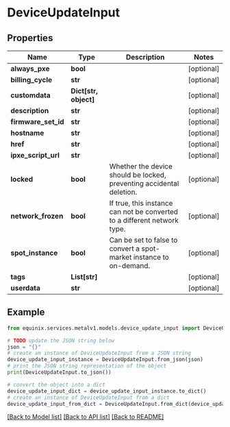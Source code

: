 # DeviceUpdateInput


## Properties

Name | Type | Description | Notes
------------ | ------------- | ------------- | -------------
**always_pxe** | **bool** |  | [optional] 
**billing_cycle** | **str** |  | [optional] 
**customdata** | **Dict[str, object]** |  | [optional] 
**description** | **str** |  | [optional] 
**firmware_set_id** | **str** |  | [optional] 
**hostname** | **str** |  | [optional] 
**href** | **str** |  | [optional] 
**ipxe_script_url** | **str** |  | [optional] 
**locked** | **bool** | Whether the device should be locked, preventing accidental deletion. | [optional] 
**network_frozen** | **bool** | If true, this instance can not be converted to a different network type. | [optional] 
**spot_instance** | **bool** | Can be set to false to convert a spot-market instance to on-demand. | [optional] 
**tags** | **List[str]** |  | [optional] 
**userdata** | **str** |  | [optional] 

## Example

```python
from equinix.services.metalv1.models.device_update_input import DeviceUpdateInput

# TODO update the JSON string below
json = "{}"
# create an instance of DeviceUpdateInput from a JSON string
device_update_input_instance = DeviceUpdateInput.from_json(json)
# print the JSON string representation of the object
print(DeviceUpdateInput.to_json())

# convert the object into a dict
device_update_input_dict = device_update_input_instance.to_dict()
# create an instance of DeviceUpdateInput from a dict
device_update_input_from_dict = DeviceUpdateInput.from_dict(device_update_input_dict)
```
[[Back to Model list]](../README.md#documentation-for-models) [[Back to API list]](../README.md#documentation-for-api-endpoints) [[Back to README]](../README.md)


